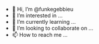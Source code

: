 - 👋 Hi, I’m @funkegebbieu
- 👀 I’m interested in ...
- 🌱 I’m currently learning ...
- 💞️ I’m looking to collaborate on ...
- 📫 How to reach me ...

<!---
funkegebbieu/funkegebbieu is a ✨ special ✨ repository because its `README.md` (this file) appears on your GitHub profile.
You can click the Preview link to take a look at your changes.
--->
